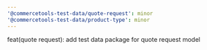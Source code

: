 ```yaml
---
'@commercetools-test-data/quote-request': minor
'@commercetools-test-data/product-type': minor
---
```


feat(quote request): add test data package for quote request model
